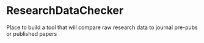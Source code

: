 # ResearchDataChecker
Place to build a tool that will compare raw research data to journal pre-pubs or published papers
